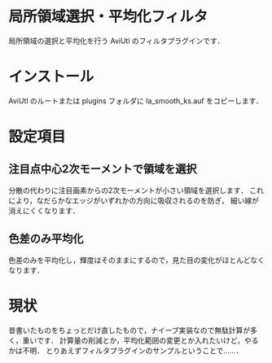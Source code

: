 # 局所領域選択・平均化フィルタ

局所領域の選択と平均化を行う AviUtl のフィルタプラグインです．

# インストール
AviUtl のルートまたは plugins フォルダに la_smooth_ks.auf をコピーします．

# 設定項目
## 注目点中心2次モーメントで領域を選択
分散の代わりに注目画素からの2次モーメントが小さい領域を選択します．
これにより，なだらかなエッジがいずれかの方向に吸収されるのを防ぎ，
細い線が消えにくくなります．

## 色差のみ平均化
色差のみを平均化し，輝度はそのままにするので，見た目の変化がほとんどなくなります．

# 現状
昔書いたものをちょっとだけ直したもので，ナイーブ実装なので無駄計算が多く，重いです．
計算量の削減とか，平均化範囲の変更とか入れたいけど，やるかは不明．
とりあえずフィルタプラグインのサンプルということで……．
